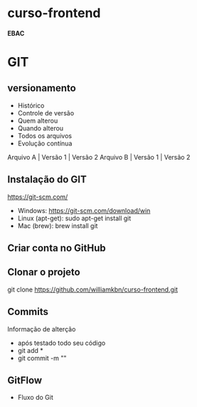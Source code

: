 # curso-frontend
#### EBAC
# GIT
## versionamento
 - Histórico
 - Controle de versão
 - Quem alterou
 - Quando alterou
 - Todos os arquivos
 - Evolução contínua


 Arquivo A | Versão 1 | Versão 2
 Arquivo B | Versão 1 | Versão 2

 ## Instalação do GIT
 https://git-scm.com/
 
 - Windows: https://git-scm.com/download/win
 - Linux (apt-get): sudo apt-get install git
 - Mac (brew): brew install git

 ## Criar conta no GitHub

 ## Clonar o projeto
 git clone https://github.com/williamkbn/curso-frontend.git

 ## Commits
 Informação de alterção
 - após testado todo seu código
 - git add *
 - git commit -m ""

 ## GitFlow
 - Fluxo do Git
